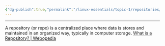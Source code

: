 ```yaml
---
{"dg-publish":true,"permalink":"/linux-essentials/topic-1/repositories/","noteIcon":"1"}
---
```


---
A repository (or repo) is a centralized place where data is stores and maintained in an organized way, typically in computer storage.
[What is a Repository? | Webopedia](https://www.webopedia.com/definitions/repository/)

